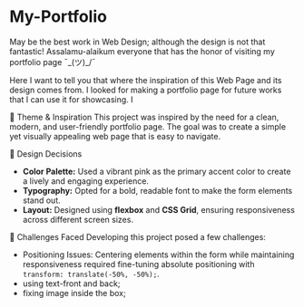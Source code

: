 # My-Portfolio
May be the best work in Web Design; although the design is not that fantastic!
Assalamu-alaikum everyone that has the honor of visiting my portfolio page ¯\_(ツ)_/¯

Here I want to tell you that where the inspiration of this Web Page and its design comes from. I looked for making a portfolio page for future works that I can use it for showcasing. I 

🌟 Theme & Inspiration
This project was inspired by the need for a clean, modern, and user-friendly portfolio page. The goal was to create a simple yet visually appealing web page that is easy to navigate.

🎨 Design Decisions
- **Color Palette:** Used a vibrant pink as the primary accent color to create a lively and engaging experience.
- **Typography:** Opted for a bold, readable font to make the form elements stand out.
- **Layout:** Designed using **flexbox** and **CSS Grid**, ensuring responsiveness across different screen sizes.

🚧 Challenges Faced
Developing this project posed a few challenges:
- Positioning Issues: Centering elements within the form while maintaining responsiveness required fine-tuning absolute positioning with `transform: translate(-50%, -50%);`.
- using text-front and back;
- fixing image inside the box;
